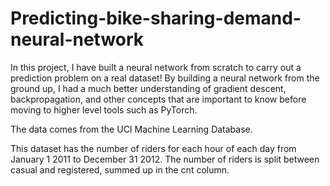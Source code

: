 # Predicting-bike-sharing-demand-neural-network

In this project, I have built a neural network from scratch to carry out a prediction problem on a real dataset! By building a neural network from the ground up, I had a much better understanding of gradient descent, backpropagation, and other concepts that are important to know before moving to higher level tools such as PyTorch.

The data comes from the UCI Machine Learning Database.

This dataset has the number of riders for each hour of each day from January 1 2011 to December 31 2012. The number of riders is split between casual and registered, summed up in the cnt column.
